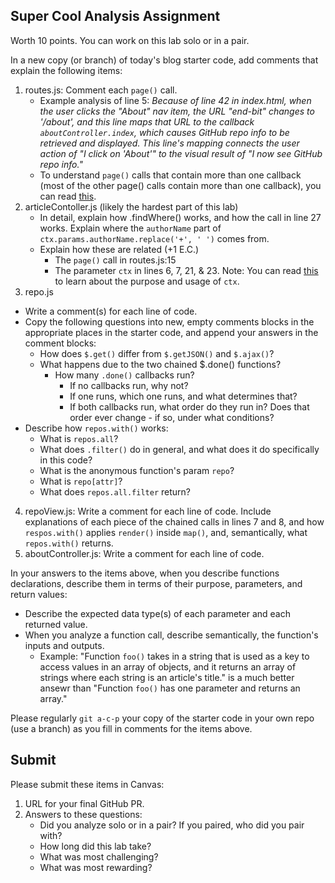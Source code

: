 ## Super Cool Analysis Assignment

Worth 10 points. You can work on this lab solo or in a pair.

In a new copy (or branch) of today's blog starter code, add comments that explain the following items:

1. routes.js: Comment each `page()` call.
   - Example analysis of line 5: *Because of line 42 in index.html, when the user clicks the "About" nav item, the URL "end-bit" changes to '/about', and this line maps that URL to the callback `aboutController.index`, which causes GitHub repo info to be retrieved and displayed. This line's mapping connects the user action of "I click on 'About'" to the visual result of "I now see GitHub repo info."*
   - To understand `page()` calls that contain more than one callback (most of the other page() calls contain more than one callback), you can read [this](https://visionmedia.github.io/page.js/#pagepath-callback-callback-).
2. articleContoller.js (likely the hardest part of this lab)
   - In detail, explain how .findWhere() works, and how the call in line 27 works. Explain where the `authorName` part of `ctx.params.authorName.replace('+', ' ')` comes from.
   - Explain how these are related (+1 E.C.)
     - The `page()` call in routes.js:15
     - The parameter `ctx` in lines 6, 7, 21, &amp; 23.
     Note: You can read [this](https://visionmedia.github.io/page.js/#context) to learn about the purpose and usage of `ctx`.
3. repo.js
  - Write a comment(s) for each line of code.
  - Copy the following questions into new, empty comments blocks in the appropriate places in the starter code, and append your answers in the comment blocks:
    - How does `$.get()` differ from `$.getJSON()` and `$.ajax()`?
    - What happens due to the two chained $.done() functions?
      - How many `.done()` callbacks run?
        - If no callbacks run, why not?
        - If one runs, which one runs, and what determines that?
        - If both callbacks run, what order do they run in? Does that order ever change - if so, under what conditions?
  - Describe how `repos.with()` works:
    - What is `repos.all`?
    - What does `.filter()` do in general, and what does it do specifically in this code?
    - What is the anonymous function's param `repo`?
    - What is `repo[attr]`?
    - What does `repos.all.filter` return?
4. repoView.js: Write a comment for each line of code. Include explanations of each piece of the chained calls in lines 7 and 8, and how `respos.with()` applies `render()` inside `map()`, and, semantically, what `repos.with()` returns.
5. aboutController.js: Write a comment for each line of code.

In your answers to the items above, when you describe functions declarations, describe them in terms of their purpose, parameters, and return values:
- Describe the expected data type(s) of each parameter and each returned value.
- When you analyze a function call, describe semantically, the function's inputs and outputs.
  - Example: "Function `foo()` takes in a string that is used as a key to access values in an array of objects, and it returns an array of strings where each string is an article's title." is a much better ansewr than "Function `foo()` has one parameter and returns an array."

Please regularly `git a-c-p` your copy of the starter code in your own repo (use a branch) as you fill in comments for the items above.

## Submit
Please submit these items in Canvas:

1. URL for your final GitHub PR.
2. Answers to these questions:
   - Did you analyze solo or in a pair? If you paired, who did you pair with?
   - How long did this lab take?
   - What was most challenging?
   - What was most rewarding?
